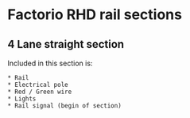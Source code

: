 # Factorio RHD rail sections

## 4 Lane straight section
Included in this section is:

    * Rail
    * Electrical pole
    * Red / Green wire
    * Lights
    * Rail signal (begin of section)
